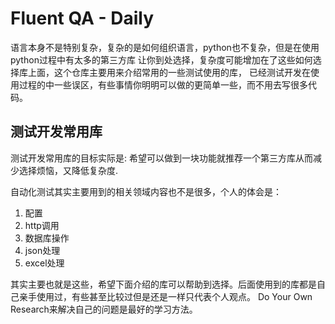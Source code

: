 # Fluent QA - Daily


语言本身不是特别复杂，复杂的是如何组织语言，python也不复杂，但是在使用python过程中有太多的第三方库
让你到处选择，复杂度可能增加在了这些如何选择库上面，这个仓库主要用来介绍常用的一些测试使用的库，
已经测试开发在使用过程的中一些误区，有些事情你明明可以做的更简单一些，而不用去写很多代码。

## 测试开发常用库

测试开发常用库的目标实际是: 希望可以做到一块功能就推荐一个第三方库从而减少选择烦恼，又降低复杂度.

自动化测试其实主要用到的相关领域内容也不是很多，个人的体会是：
1. 配置
2. http调用
3. 数据库操作
4. json处理
5. excel处理


其实主要也就是这些，希望下面介绍的库可以帮助到选择。后面使用到的库都是自己亲手使用过，有些甚至比较过但是还是一样只代表个人观点。
Do Your Own Research来解决自己的问题是最好的学习方法。